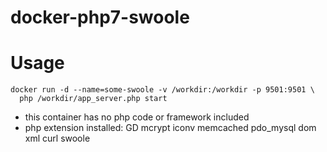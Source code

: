 # docker-php7-swoole

# Usage 

    docker run -d --name=some-swoole -v /workdir:/workdir -p 9501:9501 \
      php /workdir/app_server.php start
    

* this container has no php code or framework included
* php extension installed: GD mcrypt iconv memcached pdo_mysql dom xml curl swoole
